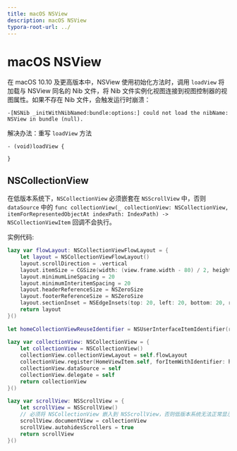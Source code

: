 ```yaml
---
title: macOS NSView 
description: macOS NSView
typora-root-url: ../
---
```


# macOS NSView

在 macOS 10.10 及更高版本中，NSView 使用初始化方法时，调用 `loadView` 将加载与 NSView 同名的 Nib 文件，将 Nib 文件实例化视图连接到视图控制器的视图属性。如果不存在 Nib 文件，会触发运行时崩溃：

```
-[NSNib _initWithNibNamed:bundle:options:] could not load the nibName: NSView in bundle (null).
```

解决办法：重写 `loadView` 方法

```objc
- (void)loadView {

}
```

## NSCollectionView

在低版本系统下，`NSCollectionView` 必须嵌套在 `NSScrollView` 中，否则 `dataSource` 中的 `func collectionView(_ collectionView: NSCollectionView, itemForRepresentedObjectAt indexPath: IndexPath) -> NSCollectionViewItem` 回调不会执行。

实例代码: 

```swift
lazy var flowLayout: NSCollectionViewFlowLayout = {
    let layout = NSCollectionViewFlowLayout()
    layout.scrollDirection = .vertical
    layout.itemSize = CGSize(width: (view.frame.width - 80) / 2, height: 40)
    layout.minimumLineSpacing = 20
    layout.minimumInteritemSpacing = 20
    layout.headerReferenceSize = NSZeroSize
    layout.footerReferenceSize = NSZeroSize
    layout.sectionInset = NSEdgeInsets(top: 20, left: 20, bottom: 20, right: 20)
    return layout
}()
    
let homeCollectionViewReuseIdentifier = NSUserInterfaceItemIdentifier(rawValue: "HomeViewItem")
    
lazy var collectionView: NSCollectionView = {
    let collectionView = NSCollectionView()
    collectionView.collectionViewLayout = self.flowLayout
    collectionView.register(HomeViewItem.self, forItemWithIdentifier: homeCollectionViewReuseIdentifier)
    collectionView.dataSource = self
    collectionView.delegate = self
    return collectionView
}()
    
lazy var scrollView: NSScrollView = {
    let scrollView = NSScrollView()
    // 必须将 NSCollectionView 嵌入到 NSScrollView，否则低版本系统无法正常显示
    scrollView.documentView = collectionView
    scrollView.autohidesScrollers = true
    return scrollView
}()
```



